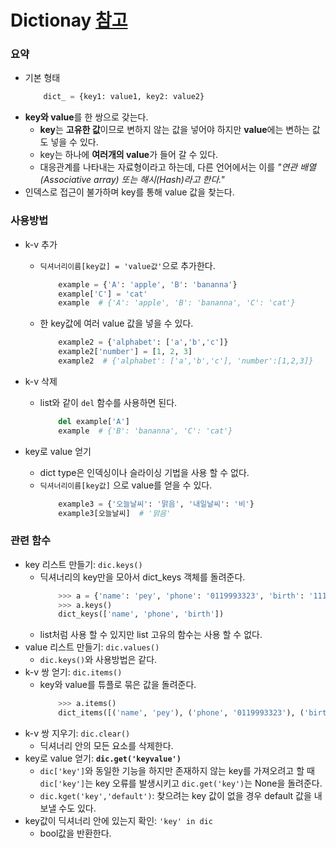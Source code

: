 # Dictionay [참고](https://wikidocs.net/16#value-values)

### 요약
* 기본 형태
    ```py
        dict_ = {key1: value1, key2: value2}
    ```
* **key와 value**를 한 쌍으로 갖는다.
    * **key**는 **고유한 값**이므로 변하지 않는 값을 넣어야 하지만 **value**에는 변하는 값도 넣을 수 있다.
    * key는 하나에 **여러개의 value**가 들어 갈 수 있다.
    * 대응관계를 나타내는 자료형이라고 하는데, 다른 언어에서는 이를 *"연관 배열(Associative array) 또는 해시(Hash)라고 한다."*
* 인덱스로 접근이 불가하며 key를 통해 value 값을 찾는다.

### 사용방법
* k-v 추가
    * `딕셔너리이름[key값] = 'value값'`으로 추가한다.
        ```py
            example = {'A': 'apple', 'B': 'bananna'}
            example['C'] = 'cat'
            example  # {'A': 'apple', 'B': 'bananna', 'C': 'cat'}
        ```
    * 한 key값에 여러 value 값을 넣을 수 있다.
        ```py
            example2 = {'alphabet': ['a','b','c']}
            example2['number'] = [1, 2, 3]
            example2  # {'alphabet': ['a','b','c'], 'number':[1,2,3]}
        ```

* k-v 삭제
    * list와 같이 `del` 함수를 사용하면 된다.
        ```py
            del example['A']
            example  # {'B': 'bananna', 'C': 'cat'}

* key로 value 얻기
    * dict type은 인덱싱이나 슬라이싱 기법을 사용 할 수 없다.
    * `딕셔너리이름[key값]` 으로 value를 얻을 수 있다.
        ```py
            example3 = {'오늘날씨': '맑음', '내일날씨': '비'}
            example3[오늘날씨]  # '맑음'
        ```

### 관련 함수
* key 리스트 만들기: `dic.keys()`
    * 딕셔너리의 key만을 모아서 dict_keys 객체를 돌려준다.
        ```py
            >>> a = {'name': 'pey', 'phone': '0119993323', 'birth': '1118'}
            >>> a.keys()
            dict_keys(['name', 'phone', 'birth'])
        ```
    * list처럼 사용 할 수 있지만 list 고유의 함수는 사용 할 수 없다.
* value 리스트 만들기: `dic.values()`
    * `dic.keys()`와 사용방법은 같다.
* k-v 쌍 얻기: `dic.items()`
    * key와 value를 튜플로 묶은 값을 돌려준다.
        ```py
            >>> a.items()
            dict_items([('name', 'pey'), ('phone', '0119993323'), ('birth', '1118')])
        ```
* k-v 쌍 지우기: `dic.clear()`
    * 딕셔너리 안의 모든 요소를 삭제한다.
* key로 value 얻기: **`dic.get('keyvalue')`**
    * `dic['key']`와 동일한 기능을 하지만 존재하지 않는 key를 가져오려고 할 때 `dic['key']`는 key 오류를 발생시키고 `dic.get('key')`는 None을 돌려준다.
    * `dic.kget('key','default')`: 찾으려는 key 값이 없을 경우 default 값을 내보낼 수도 있다.
* key값이 딕셔너리 안에 있는지 확인: `'key' in dic`
    * bool값을 반환한다.